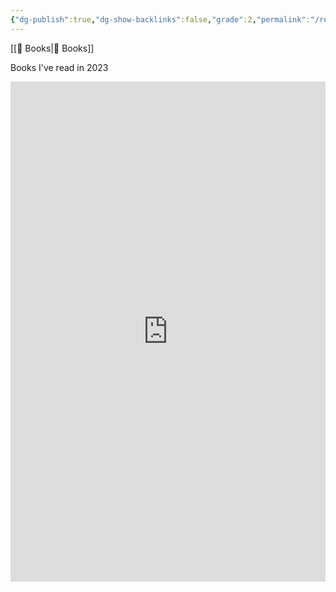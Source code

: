 ```yaml
---
{"dg-publish":true,"dg-show-backlinks":false,"grade":2,"permalink":"/read-2023/","dgShowBacklinks":false,"dgPassFrontmatter":true}
---
```



[[📘 Books\|📘 Books]]

Books I've read in 2023

<iframe style="border-width:0;" id="bookwyrm_list_embed" width="100%" height="800" title="Read 2023, a list by Aaron Young on Aaron's book website" src="https://bookwyrm.ajy.co/list/2/embed/f7094fbe3f5144d78ab0ae6f5c0f0cc8?page=1"></iframe>